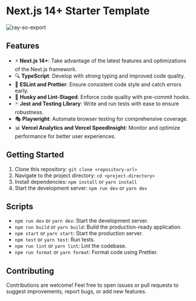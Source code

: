# Next.js 14+ Starter Template
![ray-so-export](https://github.com/anayatkhan1/Nextjs-template/assets/73161735/328586cc-d2af-4e3b-a5ee-9d26bf678f41)


## Features

- ⚡ **Next.js 14+**: Take advantage of the latest features and optimizations of the Next.js framework.
- 🔍 **TypeScript**: Develop with strong typing and improved code quality.
- 🚀 **ESLint and Prettier**: Ensure consistent code style and catch errors early.
- 🐶 **Husky and Lint-Staged**: Enforce code quality with pre-commit hooks.
- 🃏 **Jest and Testing Library**: Write and run tests with ease to ensure robustness.
- 🎭 **Playwright**: Automate browser testing for comprehensive coverage.
- 📊 **Vercel Analytics and Vercel SpeedInsight**: Monitor and optimize performance for better user experiences.

## Getting Started

1. Clone this repository: `git clone <repository-url>`
2. Navigate to the project directory: `cd <project-directory>`
3. Install dependencies: `npm install` or `yarn install`
4. Start the development server: `npm run dev` or `yarn dev`

## Scripts

- `npm run dev` or `yarn dev`: Start the development server.
- `npm run build` or `yarn build`: Build the production-ready application.
- `npm start` or `yarn start`: Start the production server.
- `npm test` or `yarn test`: Run tests.
- `npm run lint` or `yarn lint`: Lint the codebase.
- `npm run format` or `yarn format`: Format code using Prettier.

## Contributing

Contributions are welcome! Feel free to open issues or pull requests to suggest improvements, report bugs, or add new features.
